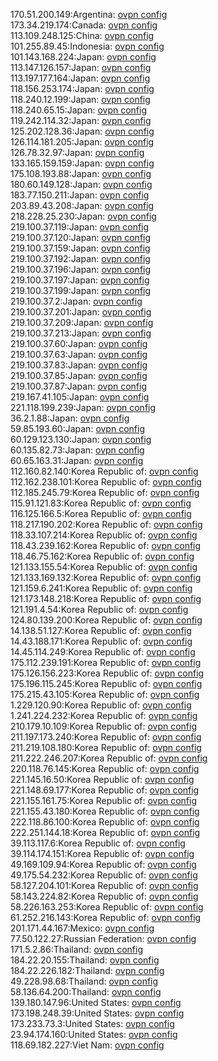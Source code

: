 170.51.200.149:Argentina: [ovpn config](vpn/170_51_200_149.ovpn)  
173.34.219.174:Canada: [ovpn config](vpn/173_34_219_174.ovpn)  
113.109.248.125:China: [ovpn config](vpn/113_109_248_125.ovpn)  
101.255.89.45:Indonesia: [ovpn config](vpn/101_255_89_45.ovpn)  
101.143.168.224:Japan: [ovpn config](vpn/101_143_168_224.ovpn)  
113.147.126.157:Japan: [ovpn config](vpn/113_147_126_157.ovpn)  
113.197.177.164:Japan: [ovpn config](vpn/113_197_177_164.ovpn)  
118.156.253.174:Japan: [ovpn config](vpn/118_156_253_174.ovpn)  
118.240.12.199:Japan: [ovpn config](vpn/118_240_12_199.ovpn)  
118.240.65.15:Japan: [ovpn config](vpn/118_240_65_15.ovpn)  
119.242.114.32:Japan: [ovpn config](vpn/119_242_114_32.ovpn)  
125.202.128.36:Japan: [ovpn config](vpn/125_202_128_36.ovpn)  
126.114.181.205:Japan: [ovpn config](vpn/126_114_181_205.ovpn)  
126.78.32.97:Japan: [ovpn config](vpn/126_78_32_97.ovpn)  
133.165.159.159:Japan: [ovpn config](vpn/133_165_159_159.ovpn)  
175.108.193.88:Japan: [ovpn config](vpn/175_108_193_88.ovpn)  
180.60.149.128:Japan: [ovpn config](vpn/180_60_149_128.ovpn)  
183.77.150.211:Japan: [ovpn config](vpn/183_77_150_211.ovpn)  
203.89.43.208:Japan: [ovpn config](vpn/203_89_43_208.ovpn)  
218.228.25.230:Japan: [ovpn config](vpn/218_228_25_230.ovpn)  
219.100.37.119:Japan: [ovpn config](vpn/219_100_37_119.ovpn)  
219.100.37.120:Japan: [ovpn config](vpn/219_100_37_120.ovpn)  
219.100.37.159:Japan: [ovpn config](vpn/219_100_37_159.ovpn)  
219.100.37.192:Japan: [ovpn config](vpn/219_100_37_192.ovpn)  
219.100.37.196:Japan: [ovpn config](vpn/219_100_37_196.ovpn)  
219.100.37.197:Japan: [ovpn config](vpn/219_100_37_197.ovpn)  
219.100.37.199:Japan: [ovpn config](vpn/219_100_37_199.ovpn)  
219.100.37.2:Japan: [ovpn config](vpn/219_100_37_2.ovpn)  
219.100.37.201:Japan: [ovpn config](vpn/219_100_37_201.ovpn)  
219.100.37.209:Japan: [ovpn config](vpn/219_100_37_209.ovpn)  
219.100.37.213:Japan: [ovpn config](vpn/219_100_37_213.ovpn)  
219.100.37.60:Japan: [ovpn config](vpn/219_100_37_60.ovpn)  
219.100.37.63:Japan: [ovpn config](vpn/219_100_37_63.ovpn)  
219.100.37.83:Japan: [ovpn config](vpn/219_100_37_83.ovpn)  
219.100.37.85:Japan: [ovpn config](vpn/219_100_37_85.ovpn)  
219.100.37.87:Japan: [ovpn config](vpn/219_100_37_87.ovpn)  
219.167.41.105:Japan: [ovpn config](vpn/219_167_41_105.ovpn)  
221.118.199.239:Japan: [ovpn config](vpn/221_118_199_239.ovpn)  
36.2.1.88:Japan: [ovpn config](vpn/36_2_1_88.ovpn)  
59.85.193.60:Japan: [ovpn config](vpn/59_85_193_60.ovpn)  
60.129.123.130:Japan: [ovpn config](vpn/60_129_123_130.ovpn)  
60.135.82.73:Japan: [ovpn config](vpn/60_135_82_73.ovpn)  
60.65.163.31:Japan: [ovpn config](vpn/60_65_163_31.ovpn)  
112.160.82.140:Korea Republic of: [ovpn config](vpn/112_160_82_140.ovpn)  
112.162.238.101:Korea Republic of: [ovpn config](vpn/112_162_238_101.ovpn)  
112.185.245.79:Korea Republic of: [ovpn config](vpn/112_185_245_79.ovpn)  
115.91.121.83:Korea Republic of: [ovpn config](vpn/115_91_121_83.ovpn)  
116.125.166.5:Korea Republic of: [ovpn config](vpn/116_125_166_5.ovpn)  
118.217.190.202:Korea Republic of: [ovpn config](vpn/118_217_190_202.ovpn)  
118.33.107.214:Korea Republic of: [ovpn config](vpn/118_33_107_214.ovpn)  
118.43.239.162:Korea Republic of: [ovpn config](vpn/118_43_239_162.ovpn)  
118.46.75.162:Korea Republic of: [ovpn config](vpn/118_46_75_162.ovpn)  
121.133.155.54:Korea Republic of: [ovpn config](vpn/121_133_155_54.ovpn)  
121.133.169.132:Korea Republic of: [ovpn config](vpn/121_133_169_132.ovpn)  
121.159.6.241:Korea Republic of: [ovpn config](vpn/121_159_6_241.ovpn)  
121.173.148.218:Korea Republic of: [ovpn config](vpn/121_173_148_218.ovpn)  
121.191.4.54:Korea Republic of: [ovpn config](vpn/121_191_4_54.ovpn)  
124.80.139.200:Korea Republic of: [ovpn config](vpn/124_80_139_200.ovpn)  
14.138.51.127:Korea Republic of: [ovpn config](vpn/14_138_51_127.ovpn)  
14.43.188.171:Korea Republic of: [ovpn config](vpn/14_43_188_171.ovpn)  
14.45.114.249:Korea Republic of: [ovpn config](vpn/14_45_114_249.ovpn)  
175.112.239.191:Korea Republic of: [ovpn config](vpn/175_112_239_191.ovpn)  
175.126.156.223:Korea Republic of: [ovpn config](vpn/175_126_156_223.ovpn)  
175.196.115.245:Korea Republic of: [ovpn config](vpn/175_196_115_245.ovpn)  
175.215.43.105:Korea Republic of: [ovpn config](vpn/175_215_43_105.ovpn)  
1.229.120.90:Korea Republic of: [ovpn config](vpn/1_229_120_90.ovpn)  
1.241.224.232:Korea Republic of: [ovpn config](vpn/1_241_224_232.ovpn)  
210.179.10.109:Korea Republic of: [ovpn config](vpn/210_179_10_109.ovpn)  
211.197.173.240:Korea Republic of: [ovpn config](vpn/211_197_173_240.ovpn)  
211.219.108.180:Korea Republic of: [ovpn config](vpn/211_219_108_180.ovpn)  
211.222.246.207:Korea Republic of: [ovpn config](vpn/211_222_246_207.ovpn)  
220.118.76.145:Korea Republic of: [ovpn config](vpn/220_118_76_145.ovpn)  
221.145.16.50:Korea Republic of: [ovpn config](vpn/221_145_16_50.ovpn)  
221.148.69.177:Korea Republic of: [ovpn config](vpn/221_148_69_177.ovpn)  
221.155.161.75:Korea Republic of: [ovpn config](vpn/221_155_161_75.ovpn)  
221.155.43.180:Korea Republic of: [ovpn config](vpn/221_155_43_180.ovpn)  
222.118.86.100:Korea Republic of: [ovpn config](vpn/222_118_86_100.ovpn)  
222.251.144.18:Korea Republic of: [ovpn config](vpn/222_251_144_18.ovpn)  
39.113.117.6:Korea Republic of: [ovpn config](vpn/39_113_117_6.ovpn)  
39.114.174.151:Korea Republic of: [ovpn config](vpn/39_114_174_151.ovpn)  
49.169.109.94:Korea Republic of: [ovpn config](vpn/49_169_109_94.ovpn)  
49.175.54.232:Korea Republic of: [ovpn config](vpn/49_175_54_232.ovpn)  
58.127.204.101:Korea Republic of: [ovpn config](vpn/58_127_204_101.ovpn)  
58.143.224.82:Korea Republic of: [ovpn config](vpn/58_143_224_82.ovpn)  
58.226.163.253:Korea Republic of: [ovpn config](vpn/58_226_163_253.ovpn)  
61.252.216.143:Korea Republic of: [ovpn config](vpn/61_252_216_143.ovpn)  
201.171.44.167:Mexico: [ovpn config](vpn/201_171_44_167.ovpn)  
77.50.122.27:Russian Federation: [ovpn config](vpn/77_50_122_27.ovpn)  
171.5.2.86:Thailand: [ovpn config](vpn/171_5_2_86.ovpn)  
184.22.20.155:Thailand: [ovpn config](vpn/184_22_20_155.ovpn)  
184.22.226.182:Thailand: [ovpn config](vpn/184_22_226_182.ovpn)  
49.228.98.68:Thailand: [ovpn config](vpn/49_228_98_68.ovpn)  
58.136.64.200:Thailand: [ovpn config](vpn/58_136_64_200.ovpn)  
139.180.147.96:United States: [ovpn config](vpn/139_180_147_96.ovpn)  
173.198.248.39:United States: [ovpn config](vpn/173_198_248_39.ovpn)  
173.233.73.3:United States: [ovpn config](vpn/173_233_73_3.ovpn)  
23.94.174.160:United States: [ovpn config](vpn/23_94_174_160.ovpn)  
118.69.182.227:Viet Nam: [ovpn config](vpn/118_69_182_227.ovpn)  
